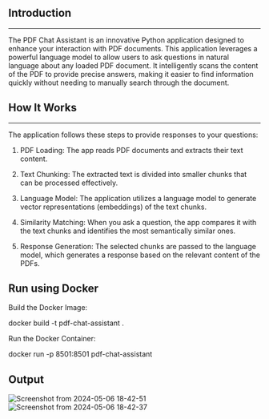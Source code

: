 ## Introduction
------------
The PDF Chat Assistant is an innovative Python application designed to enhance your interaction with PDF documents. This application leverages a powerful language model to allow users to ask questions in natural language about any loaded PDF document. It intelligently scans the content of the PDF to provide precise answers, making it easier to find information quickly without needing to manually search through the document. 

## How It Works
------------

The application follows these steps to provide responses to your questions:

1. PDF Loading: The app reads PDF documents and extracts their text content.

2. Text Chunking: The extracted text is divided into smaller chunks that can be processed effectively.

3. Language Model: The application utilizes a language model to generate vector representations (embeddings) of the text chunks.

4. Similarity Matching: When you ask a question, the app compares it with the text chunks and identifies the most semantically similar ones.

5. Response Generation: The selected chunks are passed to the language model, which generates a response based on the relevant content of the PDFs.

## Run using Docker
Build the Docker Image:

docker build -t pdf-chat-assistant .

Run the Docker Container:

docker run -p 8501:8501 pdf-chat-assistant

## Output
![Screenshot from 2024-05-06 18-42-51](https://github.com/Grv02/Custom_RAG_pipeline/assets/37537513/c5aa2129-f2e0-43d6-9402-b369bb823f6f)
![Screenshot from 2024-05-06 18-42-37](https://github.com/Grv02/Custom_RAG_pipeline/assets/37537513/49de26f8-fd20-44ec-b376-b44fb7c4872d)


